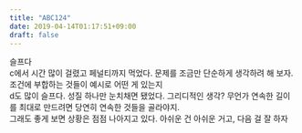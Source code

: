 ```yaml
---
title: "ABC124"
date: 2019-04-14T01:17:51+09:00
draft: false
---
```


슬프다  
c에서 시간 많이 걸렸고 페널티까지 먹었다. 문제를 조금만 단순하게 생각하려 해 보자. 조건에 부합하는 것들이 예시로 어떤 게 있는지  
d도 많이 슬프다. 성질 하나만 눈치채면 됐었다. 그리디적인 생각? 무언가 연속한 길이를 최대로 만드려면 당연히 연속한 것들을 골라야지.  
그래도 좋게 보면 상황은 점점 나아지고 있다. 아쉬운 건 아쉬운 거고, 다음 걸 잘 하자  